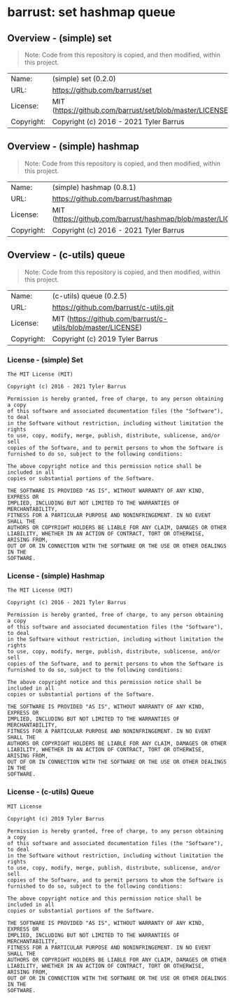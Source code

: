 # barrust: set hashmap queue


## Overview - (simple) set

> Note: Code from this repository is copied, and then modified, within this project.

|   |   |
|---|---|
| Name:       | (simple) set (0.2.0)
| URL:        | https://github.com/barrust/set
| License:    | MIT (https://github.com/barrust/set/blob/master/LICENSE)
| Copyright:  | Copyright (c) 2016 - 2021 Tyler Barrus


## Overview - (simple) hashmap

> Note: Code from this repository is copied, and then modified, within this project.

|   |   |
|---|---|
| Name:       | (simple) hashmap (0.8.1)
| URL:        | https://github.com/barrust/hashmap
| License:    | MIT (https://github.com/barrust/hashmap/blob/master/LICENSE)
| Copyright:  | Copyright (c) 2016 - 2021 Tyler Barrus


## Overview - (c-utils) queue

> Note: Code from this repository is copied, and then modified, within this project.

|   |   |
|---|---|
| Name:       | (c-utils) queue (0.2.5)
| URL:        | https://github.com/barrust/c-utils.git
| License:    | MIT (https://github.com/barrust/c-utils/blob/master/LICENSE)
| Copyright:  | Copyright (c) 2019 Tyler Barrus



### License - (simple) Set

```text
The MIT License (MIT)

Copyright (c) 2016 - 2021 Tyler Barrus

Permission is hereby granted, free of charge, to any person obtaining a copy
of this software and associated documentation files (the "Software"), to deal
in the Software without restriction, including without limitation the rights
to use, copy, modify, merge, publish, distribute, sublicense, and/or sell
copies of the Software, and to permit persons to whom the Software is
furnished to do so, subject to the following conditions:

The above copyright notice and this permission notice shall be included in all
copies or substantial portions of the Software.

THE SOFTWARE IS PROVIDED "AS IS", WITHOUT WARRANTY OF ANY KIND, EXPRESS OR
IMPLIED, INCLUDING BUT NOT LIMITED TO THE WARRANTIES OF MERCHANTABILITY,
FITNESS FOR A PARTICULAR PURPOSE AND NONINFRINGEMENT. IN NO EVENT SHALL THE
AUTHORS OR COPYRIGHT HOLDERS BE LIABLE FOR ANY CLAIM, DAMAGES OR OTHER
LIABILITY, WHETHER IN AN ACTION OF CONTRACT, TORT OR OTHERWISE, ARISING FROM,
OUT OF OR IN CONNECTION WITH THE SOFTWARE OR THE USE OR OTHER DEALINGS IN THE
SOFTWARE.
```



### License - (simple) Hashmap

```text
The MIT License (MIT)

Copyright (c) 2016 - 2021 Tyler Barrus

Permission is hereby granted, free of charge, to any person obtaining a copy
of this software and associated documentation files (the "Software"), to deal
in the Software without restriction, including without limitation the rights
to use, copy, modify, merge, publish, distribute, sublicense, and/or sell
copies of the Software, and to permit persons to whom the Software is
furnished to do so, subject to the following conditions:

The above copyright notice and this permission notice shall be included in all
copies or substantial portions of the Software.

THE SOFTWARE IS PROVIDED "AS IS", WITHOUT WARRANTY OF ANY KIND, EXPRESS OR
IMPLIED, INCLUDING BUT NOT LIMITED TO THE WARRANTIES OF MERCHANTABILITY,
FITNESS FOR A PARTICULAR PURPOSE AND NONINFRINGEMENT. IN NO EVENT SHALL THE
AUTHORS OR COPYRIGHT HOLDERS BE LIABLE FOR ANY CLAIM, DAMAGES OR OTHER
LIABILITY, WHETHER IN AN ACTION OF CONTRACT, TORT OR OTHERWISE, ARISING FROM,
OUT OF OR IN CONNECTION WITH THE SOFTWARE OR THE USE OR OTHER DEALINGS IN THE
SOFTWARE.
```



### License - (c-utils) Queue

```text
MIT License

Copyright (c) 2019 Tyler Barrus

Permission is hereby granted, free of charge, to any person obtaining a copy
of this software and associated documentation files (the "Software"), to deal
in the Software without restriction, including without limitation the rights
to use, copy, modify, merge, publish, distribute, sublicense, and/or sell
copies of the Software, and to permit persons to whom the Software is
furnished to do so, subject to the following conditions:

The above copyright notice and this permission notice shall be included in all
copies or substantial portions of the Software.

THE SOFTWARE IS PROVIDED "AS IS", WITHOUT WARRANTY OF ANY KIND, EXPRESS OR
IMPLIED, INCLUDING BUT NOT LIMITED TO THE WARRANTIES OF MERCHANTABILITY,
FITNESS FOR A PARTICULAR PURPOSE AND NONINFRINGEMENT. IN NO EVENT SHALL THE
AUTHORS OR COPYRIGHT HOLDERS BE LIABLE FOR ANY CLAIM, DAMAGES OR OTHER
LIABILITY, WHETHER IN AN ACTION OF CONTRACT, TORT OR OTHERWISE, ARISING FROM,
OUT OF OR IN CONNECTION WITH THE SOFTWARE OR THE USE OR OTHER DEALINGS IN THE
SOFTWARE.
```
